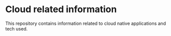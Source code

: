 # Cloud related information

This repository contains information related to cloud native applications and tech used.
